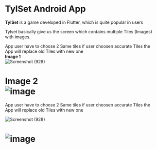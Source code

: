 # TylSet Android App

**TylSet** is a game developed in Flutter, which is quite popular in users

Tylset basically give us the screen which contains multiple Tiles (Images) with images. 

App user have to choose 2 Same tiles if user choosen accurate Tiles the App will replace old Tiles with new one\
**Image 1**\
![Screenshot (928)](https://user-images.githubusercontent.com/45457183/139012909-1b60d6be-b811-42b3-bfbf-6652081ea8b3.png)

**Image 2**\
![image](https://user-images.githubusercontent.com/45457183/139012918-f3f13439-6ab7-49d8-b502-74fad9b7136f.png)
=======
App user have to choose 2 Same tiles if user choosen accurate Tiles the App will replace old Tiles with new one


![Screenshot (928)](https://user-images.githubusercontent.com/45457183/139012093-a28dd3eb-d73a-45c9-8c6f-b93759cf121f.png)

![image](https://user-images.githubusercontent.com/45457183/139012029-a89ebf3c-e4d2-4ab5-b449-dae316a27b9b.png)
=======
